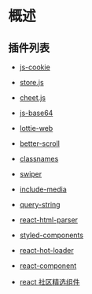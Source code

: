 # 概述

## 插件列表

<!-- A simple, lightweight JavaScript API for handling browser cookies -->

- [js-cookie](https://github.com/js-cookie/js-cookie?utm_source=gold_browser_extension)

<!-- Cross-browser storage for all use cases, used across the web. -->

- [store.js](https://github.com/marcuswestin/store.js)

<!-- easy easter eggs (konami code, etc) for your website. http://lou.wtf/cheet.js -->

- [cheet.js](https://github.com/namuol/cheet.js)

<!-- Base64 implementation for JavaScript -->

- [js-base64](https://github.com/dankogai/js-base64)

<!-- Render After Effects animations natively on Web, Android and iOS, and React Native. http://airbnb.io/lottie/ -->

- [lottie-web](https://github.com/airbnb/lottie-web)

<!-- inspired by iscroll, and it supports more features and has a better scroll perfermance https://better-scroll.github.io/docs/… -->

- [better-scroll](https://github.com/ustbhuangyi/better-scroll)

<!-- A simple javascript utility for conditionally joining classNames together -->

- [classnames](https://github.com/JedWatson/classnames)

<!-- Most modern mobile touch slider with hardware accelerated transitions http://idangero.us/swiper/ -->

- [swiper](https://github.com/nolimits4web/swiper)

<!-- Simple, elegant and maintainable media queries in Sass http://include-media.com -->

- [include-media](https://include-media.com/#features)

<!-- Parse and stringify URL query strings -->

- [query-string](https://github.com/sindresorhus/query-string)

<!-- A utility for converting HTML strings into React components. Avoids the use of dangerouslySetInnerHTML and converts standard HTML elements, attributes and inline styles into their React equivalents. -->

- [react-html-parser](https://www.npmjs.com/package/react-html-parser)

<!-- https://www.styled-components.com/docs/advanced -->

- [styled-components](https://www.styled-components.com/docs/advanced)

<!-- 有人会问 webpack-dev-server 已经是热加载了，能做到只要代码修改了页面也自动更新了，为什么在 react 项目还要安装 react-hot-loader 呢？其实这两者的更新是有区别的，webpack-dev-server 的热加载是开发人员修改了代码，代码经过打包，重新刷新了整个页面。而 react-hot-loader 不会刷新整个页面，它只替换了修改的代码，做到了页面的局部刷新。但它需要依赖 webpack 的 HotModuleReplacement 热加载插件。 -->

- [react-hot-loader](https://github.com/gaearon/react-hot-loader)

<!-- React components foundation of http://ant.design -->

- [react-component](http://react-component.github.io)

- [react 社区精选组件](https://ant.design/docs/react/recommendation-cn)
